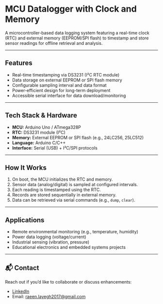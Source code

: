 # MCU Datalogger with Clock and Memory

A microcontroller-based data logging system featuring a real-time clock (RTC) and external memory (EEPROM/SPI flash) to timestamp and store sensor readings for offline retrieval and analysis.

---

## Features

- Real-time timestamping via DS3231 (I²C RTC module)
- Data storage on external EEPROM or SPI flash memory
- Configurable sampling interval and data format
- Power-efficient design for long-term deployment
- Accessible serial interface for data download/monitoring

---

## Tech Stack & Hardware

- **MCU:** Arduino Uno / ATmega328P
- **RTC:** DS3231 module (I²C)
- **Memory:** External EEPROM or SPI flash (e.g., 24LC256, 25LC512)
- **Language:** Arduino C/C++
- **Interface:** Serial (USB) + I²C/SPI protocols

---

## How It Works

1. On boot, the MCU initializes the RTC and memory.
2. Sensor data (analog/digital) is sampled at configured intervals.
3. Each reading is timestamped using the RTC.
4. Records are stored sequentially in external memory.
5. Data can be retrieved via serial commands (e.g., `dump`, `clear`).

---

## Applications

- Remote environmental monitoring (e.g., temperature, humidity)
- Power data logging (voltage/current)
- Industrial sensing (vibration, pressure)
- Educational electronics and embedded systems projects

---

## 📬 Contact

Reach out if you’d like to collaborate or discuss enhancements:

- [LinkedIn](https://www.linkedin.com/in/raeinlp)
- Email: raeen.layegh2017@gmail.com
